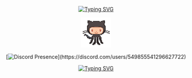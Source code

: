 <!--
**kirikagayami/kirikagayami** is a ✨ _special_ ✨ repository because its `README.md` (this file) appears on your GitHub profile.

Here are some ideas to get you started:

- 🔭 I’m currently working on ...
- 🌱 I’m currently learning ...
- 👯 I’m looking to collaborate on ...
- 🤔 I’m looking for help with ...
- 💬 Ask me about ...
- 📫 How to reach me: ...
- 😄 Pronouns: ...
- ⚡ Fun fact: ...
-->

<!-- Initial Section -->
  <div align="center">
  
  [![Typing SVG](https://readme-typing-svg.demolab.com?font=Rubik&size=30&duration=2000&pause=500&color=AFFFAF&center=true&vCenter=true&width=435&lines=Hi+There!+%F0%9F%91%8B;I'm+Alif+Maulana+%F0%9F%99%86%E2%80%8D%E2%99%82%EF%B8%8F;IT+Student;Universiti+Utara+Malaysia)](https://github.com/kirikagayami)

  <img src="octocat.gif" alt="octocat" width="80" />

  [![Discord Presence](https://lanyard.kyrie25.dev/api/549855541296627722?showBanner=animated&waveColor=transparent&bannerFilter=brightness(0.8)%20blur(2px))](https://discord.com/users/549855541296627722)


  [![Typing SVG](https://readme-typing-svg.demolab.com?font=Rubik&duration=500&color=AFFFAF&center=true&vCenter=true&multiline=true&repeat=false&width=435&height=80&lines=%5E%5E%5E%5E%5E%5E%5E%5E%5E%5E%5E;Reach+me+out+)](https://github.com/kirikagayami)
